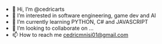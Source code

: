 - 👋 Hi, I’m @cedricarts
- 👀 I’m interested in software engineering, game dev and AI
- 🌱 I’m currently learning PYTHON, C# and JAVASCRIPT 
- 💞️ I’m looking to collaborate on ...
- 📫 How to reach me cedricmnisi01@gmail.com 

<!---
cedricarts/cedricarts is a ✨ special ✨ repository because its `README.md` (this file) appears on your GitHub profile.
You can click the Preview link to take a look at your changes.
--->
